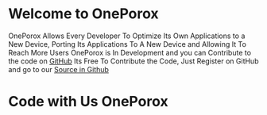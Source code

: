# Welcome to OnePorox
OnePorox Allows Every Developer To Optimize Its Own Applications to a New Device, Porting Its Applications To A New Device and Allowing It To Reach More Users
OnePorox is In Development and you can Contribute to the code on <a href="https://github.com/Pepson-Systems/OnePorox">GitHub</a> Its Free To Contribute the Code, Just Register on GitHub and go to our <a href="https://github.com/Pepson-Systems/OnePorox"> Source in Github</a>

# Code with Us OnePorox
